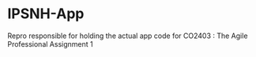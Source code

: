 # IPSNH-App
Repro responsible for holding the actual app code for CO2403 : The Agile Professional Assignment 1
